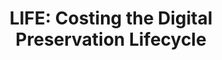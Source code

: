 ---
abstract: null
creators:
- Wheatley, Paul
date: null
document_url: https://services.phaidra.univie.ac.at/api/object/o:294494/download
grand_parent: iPRES
institutions: []
keywords:
- beijing
landing_page_url: https://phaidra.univie.ac.at/o:294494
language: eng
layout: publication
license: CC BY-SA 3.0 AT
notes_url: null
parent: iPRES 2007
publication_type: presentation
size: 301068
slides_url: null
source_name: iPRES
title: 'LIFE: Costing the Digital Preservation Lifecycle'
year: 2007
---